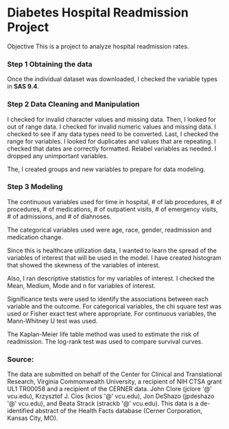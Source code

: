 # Diabetes Hospital Readmission Project

Objective
This is a project to analyze hospital readmission rates. 

### Step 1 Obtaining the data

Once the individual dataset was downloaded, I checked the variable types in **SAS 9.4**.
 
### Step 2 Data Cleaning and Manipulation 
 I checked for invalid character values and missing data. Then, I looked for out of range data. 
 I checked for invalid numeric values and missing data. I checked to see if any data types need to be converted. Last, I checked the range for variables. I looked for duplicates and values that are repeating. I checked that dates are correctly formatted. Relabel variables as needed. I dropped any unimportant variables. 

The, I created groups and new variables to prepare for data modeling. 

### Step 3 Modeling 

The continuous variables used for time in hospital, # of lab procedures, # of procedures, # of medications, # of outpatient visits, # of emergency visits, # of admissions, and # of diahnoses. 

The categorical variables used were age, race, gender, readmission and medication change.

Since this is healthcare utilization data, I wanted to learn the spread of the variables of interest that will be used in the model. 
I have created histogram that showed the skewness of the variables of interest. 

Also, I ran descriptive statistics for my variables of interest. I checked the Mean, Medium, Mode and n for variables of interest. 

Significance tests were used to identify the associations between each variable and the outcome. For categorical variables, the chi square test was used or Fisher exact test where appropriate. For continuous variables, the Mann-Whitney U test was used. 

The Kaplan-Meier life table method was used to estimate the risk of readmission. The log-rank test was used to compare survival curves.

### Source:

The data are submitted on behalf of the Center for Clinical and Translational Research, Virginia Commonwealth University, a recipient of
NIH CTSA grant UL1 TR00058 and a recipient of the CERNER data. John Clore (jclore '@' vcu.edu), Krzysztof J. Cios (kcios '@' vcu.edu), 
Jon DeShazo (jpdeshazo '@' vcu.edu), and Beata Strack (strackb '@' vcu.edu). 
This data is a de-identified abstract of the Health Facts database (Cerner Corporation, Kansas City, MO).
